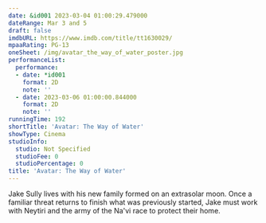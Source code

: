 ```yaml
---
date: &id001 2023-03-04 01:00:29.479000
dateRange: Mar 3 and 5
draft: false
imdbURL: https://www.imdb.com/title/tt1630029/
mpaaRating: PG-13
oneSheet: /img/avatar_the_way_of_water_poster.jpg
performanceList:
  performance:
  - date: *id001
    format: 2D
    note: ''
  - date: 2023-03-06 01:00:00.844000
    format: 2D
    note: ''
runningTime: 192
shortTitle: 'Avatar: The Way of Water'
showType: Cinema
studioInfo:
  studio: Not Specified
  studioFee: 0
  studioPercentage: 0
title: 'Avatar: The Way of Water'
---
```


Jake Sully lives with his new family formed on an extrasolar moon. Once a familiar threat returns to finish what was previously started, Jake must work with Neytiri and the army of the Na'vi race to protect their home.